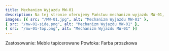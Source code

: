 ```yaml
---
title: Mechanizm Wyjazdu MW-01
description: Na tej stronie oferujemy Państwu mechanizm wyjazdu MW-01, służący do mebli tapicerowanych, takich jak kanapy, sofy itp. Mechanizm pozwala na proste i szybkie wysuwanie powierzchni przeznaczonej do spania. Wykonany jest ze stali pokrytej farbą proszkową.
images: [{ src: "/MW-01.jpg", alt: "Mechanizm Wyjazdu MW-01" },
{ src: "/mw-01-side.png", alt: "Mechanizm Wyjazdu MW-01" },
{ src: "/mw-01-top.png", alt: "Mechanizm Wyjazdu MW-01" }]
---
```


Zastosowanie: Meble tapicerowane
Powłoka: Farba proszkowa

